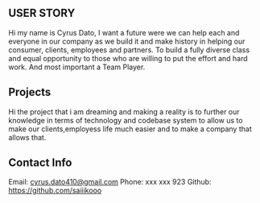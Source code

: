 ## USER STORY
Hi my name is Cyrus Dato, I want a future were we can help each and everyone in our company as we build it and make history in helping our consumer, clients, employees and partners. To build a fully diverse class and equal opportunity to those who are willing to put the effort and hard work. And most important a Team Player. 




## Projects
Hi the project that i am dreaming and making a reality is to further our knowledge in terms of technology and codebase system to allow us to make our clients,employess life much easier and to make a company that allows that.



## Contact Info
Email: cyrus.dato410@gmail.com
Phone: xxx xxx 923
Github: https://github.com/saiiikooo